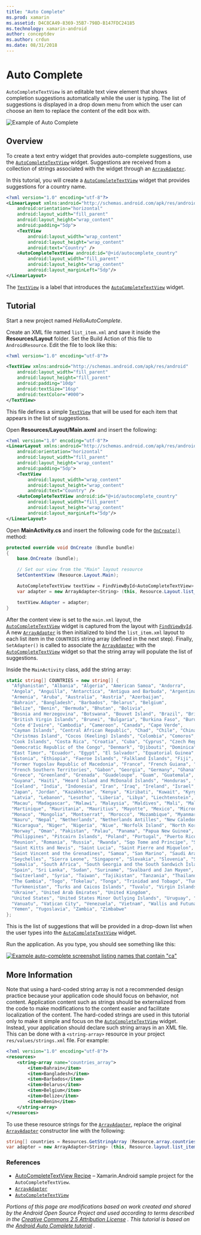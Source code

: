 ```yaml
---
title: "Auto Complete"
ms.prod: xamarin
ms.assetid: D4C8CA49-8369-35B7-798D-B147FDC24185
ms.technology: xamarin-android
author: conceptdev
ms.author: crdun
ms.date: 08/31/2018
---
```


# Auto Complete

`AutoCompleteTextView` is an editable text view element that shows
completion suggestions automatically while the user is typing. The list
of suggestions is displayed in a drop down menu from which the user can
choose an item to replace the content of the edit box with.

![Example of Auto Complete](images/auto-complete.png)

## Overview

To create a text entry widget that provides auto-complete suggestions,
use the
[`AutoCompleteTextView`](https://developer.xamarin.com/api/type/Android.Widget.AutoCompleteTextView/)
widget. Suggestions are received from a collection of strings
associated with the widget through an
[`ArrayAdapter`](https://developer.xamarin.com/api/type/Android.Widget.ArrayAdapter/).

In this tutorial, you will create a
[`AutoCompleteTextView`](https://developer.xamarin.com/api/type/Android.Widget.AutoCompleteTextView/)
widget that provides suggestions for a country name.

```xml
<?xml version="1.0" encoding="utf-8"?>
<LinearLayout xmlns:android="http://schemas.android.com/apk/res/android"
    android:orientation="horizontal"
    android:layout_width="fill_parent"
    android:layout_height="wrap_content"
    android:padding="5dp">
    <TextView
        android:layout_width="wrap_content"
        android:layout_height="wrap_content"
        android:text="Country" />
    <AutoCompleteTextView android:id="@+id/autocomplete_country"
        android:layout_width="fill_parent"
        android:layout_height="wrap_content"
        android:layout_marginLeft="5dp"/>
</LinearLayout>
```

The [`TextView`](https://developer.xamarin.com/api/type/Android.Widget.TextView/)
is a label that introduces the
[`AutoCompleteTextView`](https://developer.xamarin.com/api/type/Android.Widget.AutoCompleteTextView/)
widget.


## Tutorial

Start a new project named *HelloAutoComplete*.

Create an XML file named `list_item.xml` and save it inside the
**Resources/Layout** folder. Set the Build Action of this file to
`AndroidResource`. Edit the file to look like this:

```xml
<?xml version="1.0" encoding="utf-8"?>

<TextView xmlns:android="http://schemas.android.com/apk/res/android"
    android:layout_width="fill_parent"
    android:layout_height="fill_parent"
    android:padding="10dp"
    android:textSize="16sp"
    android:textColor="#000">
</TextView>
```

This file defines a simple
[`TextView`](https://developer.xamarin.com/api/type/Android.Widget.TextView/) that will be used for
each item that appears in the list of suggestions.

Open **Resources/Layout/Main.axml** and insert the following:

```xml
<?xml version="1.0" encoding="utf-8"?>
<LinearLayout xmlns:android="http://schemas.android.com/apk/res/android"
    android:orientation="horizontal"
    android:layout_width="fill_parent"
    android:layout_height="wrap_content"
    android:padding="5dp">
    <TextView
        android:layout_width="wrap_content"
        android:layout_height="wrap_content"
        android:text="Country" />
    <AutoCompleteTextView android:id="@+id/autocomplete_country"
        android:layout_width="fill_parent"
        android:layout_height="wrap_content"
        android:layout_marginLeft="5dp"/>
</LinearLayout>
```

Open **MainActivity.cs** and insert the following code for the
[`OnCreate()`](https://developer.xamarin.com/api/member/Android.App.Activity.OnCreate/(Android.OS.Bundle))
method:

```csharp
protected override void OnCreate (Bundle bundle)
{
    base.OnCreate (bundle);

    // Set our view from the "Main" layout resource
    SetContentView (Resource.Layout.Main);

    AutoCompleteTextView textView = FindViewById<AutoCompleteTextView> (Resource.Id.autocomplete_country);
    var adapter = new ArrayAdapter<String> (this, Resource.Layout.list_item, COUNTRIES);

    textView.Adapter = adapter;
}
```

After the content view is set to the `main.xml` layout, the
[`AutoCompleteTextView`](https://developer.xamarin.com/api/type/Android.Widget.AutoCompleteTextView/)
widget is captured from the layout with
[`FindViewById`](https://developer.xamarin.com/api/member/Android.App.Activity.FindViewById/). A new
[`ArrayAdapter`](https://developer.xamarin.com/api/type/Android.Widget.ArrayAdapter/) is then
initialized to bind the `list_item.xml` layout to each list item in the
`COUNTRIES` string array (defined in the next step). Finally,
`SetAdapter()` is called to associate the
[`ArrayAdapter`](https://developer.xamarin.com/api/type/Android.Widget.ArrayAdapter/) with the
[`AutoCompleteTextView`](https://developer.xamarin.com/api/type/Android.Widget.AutoCompleteTextView/)
widget so that the string array will populate the list of suggestions.

Inside the `MainActivity` class, add the string array:

```csharp
static string[] COUNTRIES = new string[] {
  "Afghanistan", "Albania", "Algeria", "American Samoa", "Andorra",
  "Angola", "Anguilla", "Antarctica", "Antigua and Barbuda", "Argentina",
  "Armenia", "Aruba", "Australia", "Austria", "Azerbaijan",
  "Bahrain", "Bangladesh", "Barbados", "Belarus", "Belgium",
  "Belize", "Benin", "Bermuda", "Bhutan", "Bolivia",
  "Bosnia and Herzegovina", "Botswana", "Bouvet Island", "Brazil", "British Indian Ocean Territory",
  "British Virgin Islands", "Brunei", "Bulgaria", "Burkina Faso", "Burundi",
  "Cote d'Ivoire", "Cambodia", "Cameroon", "Canada", "Cape Verde",
  "Cayman Islands", "Central African Republic", "Chad", "Chile", "China",
  "Christmas Island", "Cocos (Keeling) Islands", "Colombia", "Comoros", "Congo",
  "Cook Islands", "Costa Rica", "Croatia", "Cuba", "Cyprus", "Czech Republic",
  "Democratic Republic of the Congo", "Denmark", "Djibouti", "Dominica", "Dominican Republic",
  "East Timor", "Ecuador", "Egypt", "El Salvador", "Equatorial Guinea", "Eritrea",
  "Estonia", "Ethiopia", "Faeroe Islands", "Falkland Islands", "Fiji", "Finland",
  "Former Yugoslav Republic of Macedonia", "France", "French Guiana", "French Polynesia",
  "French Southern Territories", "Gabon", "Georgia", "Germany", "Ghana", "Gibraltar",
  "Greece", "Greenland", "Grenada", "Guadeloupe", "Guam", "Guatemala", "Guinea", "Guinea-Bissau",
  "Guyana", "Haiti", "Heard Island and McDonald Islands", "Honduras", "Hong Kong", "Hungary",
  "Iceland", "India", "Indonesia", "Iran", "Iraq", "Ireland", "Israel", "Italy", "Jamaica",
  "Japan", "Jordan", "Kazakhstan", "Kenya", "Kiribati", "Kuwait", "Kyrgyzstan", "Laos",
  "Latvia", "Lebanon", "Lesotho", "Liberia", "Libya", "Liechtenstein", "Lithuania", "Luxembourg",
  "Macau", "Madagascar", "Malawi", "Malaysia", "Maldives", "Mali", "Malta", "Marshall Islands",
  "Martinique", "Mauritania", "Mauritius", "Mayotte", "Mexico", "Micronesia", "Moldova",
  "Monaco", "Mongolia", "Montserrat", "Morocco", "Mozambique", "Myanmar", "Namibia",
  "Nauru", "Nepal", "Netherlands", "Netherlands Antilles", "New Caledonia", "New Zealand",
  "Nicaragua", "Niger", "Nigeria", "Niue", "Norfolk Island", "North Korea", "Northern Marianas",
  "Norway", "Oman", "Pakistan", "Palau", "Panama", "Papua New Guinea", "Paraguay", "Peru",
  "Philippines", "Pitcairn Islands", "Poland", "Portugal", "Puerto Rico", "Qatar",
  "Reunion", "Romania", "Russia", "Rwanda", "Sqo Tome and Principe", "Saint Helena",
  "Saint Kitts and Nevis", "Saint Lucia", "Saint Pierre and Miquelon",
  "Saint Vincent and the Grenadines", "Samoa", "San Marino", "Saudi Arabia", "Senegal",
  "Seychelles", "Sierra Leone", "Singapore", "Slovakia", "Slovenia", "Solomon Islands",
  "Somalia", "South Africa", "South Georgia and the South Sandwich Islands", "South Korea",
  "Spain", "Sri Lanka", "Sudan", "Suriname", "Svalbard and Jan Mayen", "Swaziland", "Sweden",
  "Switzerland", "Syria", "Taiwan", "Tajikistan", "Tanzania", "Thailand", "The Bahamas",
  "The Gambia", "Togo", "Tokelau", "Tonga", "Trinidad and Tobago", "Tunisia", "Turkey",
  "Turkmenistan", "Turks and Caicos Islands", "Tuvalu", "Virgin Islands", "Uganda",
  "Ukraine", "United Arab Emirates", "United Kingdom",
  "United States", "United States Minor Outlying Islands", "Uruguay", "Uzbekistan",
  "Vanuatu", "Vatican City", "Venezuela", "Vietnam", "Wallis and Futuna", "Western Sahara",
  "Yemen", "Yugoslavia", "Zambia", "Zimbabwe"
};
```

This is the list of suggestions that will be provided in a drop-down
list when the user types into the
[`AutoCompleteTextView`](https://developer.xamarin.com/api/type/Android.Widget.AutoCompleteTextView/)
widget.

Run the application. As you type, you should see something like this:

[![Example auto-complete screenshot listing names that contain "ca"](auto-complete-images/helloautocomplete.png)](auto-complete-images/helloautocomplete.png#lightbox)



## More Information

Note that using a hard-coded string array is not a recommended design
practice because your application code should focus on behavior, not
content. Application content such as strings should be externalized
from the code to make modifications to the content easier and
facilitate localization of the content. The hard-coded strings are used
in this tutorial only to make it simple and focus on the
[`AutoCompleteTextView`](https://developer.xamarin.com/api/type/Android.Widget.AutoCompleteTextView/)
widget. Instead, your application should declare such string arrays in
an XML file. This can be done with a `<string-array>` resource in your
project `res/values/strings.xml` file. For example:

```xml
<?xml version="1.0" encoding="utf-8"?>
<resources>
    <string-array name="countries_array">
        <item>Bahrain</item>
        <item>Bangladesh</item>
        <item>Barbados</item>
        <item>Belarus</item>
        <item>Belgium</item>
        <item>Belize</item>
        <item>Benin</item>
    </string-array>
</resources>
```

To use these resource strings for the
[`ArrayAdapter`](https://developer.xamarin.com/api/type/Android.Widget.ArrayAdapter/),
replace the original
[`ArrayAdapter`](https://developer.xamarin.com/api/type/Android.Widget.ArrayAdapter/)
constructor line with the following:

```csharp
string[] countries = Resources.GetStringArray (Resource.array.countries_array);
var adapter = new ArrayAdapter<String> (this, Resource.layout.list_item, countries);
```


### References

- [AutoCompleteTextView Recipe](https://github.com/xamarin/recipes/tree/master/Recipes/android/controls/autocomplete_text_view/add_an_autocomplete_text_input) &ndash; Xamarin.Android sample project for the `AutoCompleteTextView`.
- [`ArrayAdapter`](https://developer.xamarin.com/api/type/Android.Widget.ArrayAdapter/)
- [`AutoCompleteTextView`](https://developer.xamarin.com/api/type/Android.Widget.AutoCompleteTextView/)

*Portions of this page are modifications based on work created and
shared by the Android Open Source Project and used according to terms
described in the*
[*Creative Commons 2.5 Attribution License*](http://creativecommons.org/licenses/by/2.5/) *. This tutorial
is based on the*
[*Android Auto Complete tutorial*](https://developer.android.com/resources/tutorials/views/hello-autocomplete.html)
*.*

